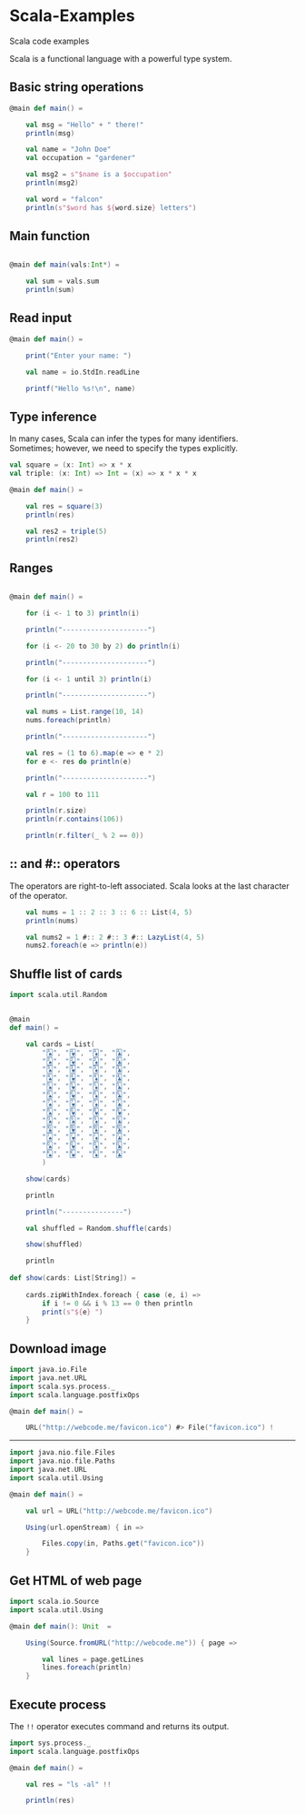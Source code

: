 # Scala-Examples
Scala code examples

Scala is a functional language with a powerful type system.  


## Basic string operations

```scala
@main def main() = 

    val msg = "Hello" + " there!"
    println(msg)

    val name = "John Doe"
    val occupation = "gardener"

    val msg2 = s"$name is a $occupation"
    println(msg2)

    val word = "falcon"
    println(s"$word has ${word.size} letters")
  ```

## Main function

```scala

@main def main(vals:Int*) =

    val sum = vals.sum
    println(sum)
```

## Read input 

```scala
@main def main() = 

    print("Enter your name: ")

    val name = io.StdIn.readLine

    printf("Hello %s!\n", name)
```

## Type inference 

In many cases, Scala can infer the types for many identifiers.   
Sometimes; however, we need to specify the types explicitly.  

```scala
val square = (x: Int) => x * x
val triple: (x: Int) => Int = (x) => x * x * x

@main def main() =

    val res = square(3)
    println(res)

    val res2 = triple(5)
    println(res2)
```


## Ranges

```scala

@main def main() = 

    for (i <- 1 to 3) println(i)

    println("---------------------")

    for (i <- 20 to 30 by 2) do println(i)

    println("---------------------")

    for (i <- 1 until 3) println(i)

    println("---------------------")

    val nums = List.range(10, 14)
    nums.foreach(println)

    println("---------------------")

    val res = (1 to 6).map(e => e * 2)
    for e <- res do println(e)

    println("---------------------")

    val r = 100 to 111

    println(r.size)
    println(r.contains(106))

    println(r.filter(_ % 2 == 0))
```

## :: and #:: operators

The operators are right-to-left associated. Scala looks at the last character of the operator.  

```scala
    val nums = 1 :: 2 :: 3 :: 6 :: List(4, 5)
    println(nums)

    val nums2 = 1 #:: 2 #:: 3 #:: LazyList(4, 5) 
    nums2.foreach(e => println(e))
```

## Shuffle list of cards

```scala
import scala.util.Random


@main
def main() = 

    val cards = List(
        "🂡", "🂱", "🃁", "🃑",
        "🂢", "🂲", "🃂", "🃒",
        "🂣", "🂳", "🃃", "🃓",
        "🂤", "🂴", "🃄", "🃔",
        "🂥", "🂵", "🃅", "🃕",
        "🂦", "🂶", "🃆", "🃖",
        "🂧", "🂷", "🃇", "🃗",
        "🂨", "🂸", "🂸", "🂸",
        "🂩", "🂩", "🃉", "🃙",
        "🂪", "🂺", "🃊", "🃚",
        "🂫", "🂻", "🃋", "🃛",
        "🂭", "🂽", "🃍", "🃝",
        "🂮", "🂾", "🃎", "🃞"
        )

    show(cards)

    println

    println("---------------")

    val shuffled = Random.shuffle(cards)

    show(shuffled)

    println
    
def show(cards: List[String]) = 
    
    cards.zipWithIndex.foreach { case (e, i) => 
        if i != 0 && i % 13 == 0 then println
        print(s"${e} ")
    }
```


## Download image

```scala
import java.io.File
import java.net.URL
import scala.sys.process._
import scala.language.postfixOps

@main def main() =

    URL("http://webcode.me/favicon.ico") #> File("favicon.ico") !
```

---

```scala
import java.nio.file.Files
import java.nio.file.Paths
import java.net.URL
import scala.util.Using

@main def main() =

    val url = URL("http://webcode.me/favicon.ico")

    Using(url.openStream) { in =>

        Files.copy(in, Paths.get("favicon.ico"))
    }
```


## Get HTML of web page

```scala
import scala.io.Source
import scala.util.Using

@main def main(): Unit  =

    Using(Source.fromURL("http://webcode.me")) { page =>

        val lines = page.getLines
        lines.foreach(println)
    }
```

## Execute process

The `!!` operator executes command and returns its output.  

```scala
import sys.process._
import scala.language.postfixOps

@main def main() = 

    val res = "ls -al" !!

    println(res)
```
